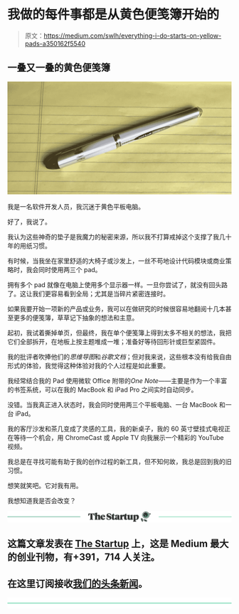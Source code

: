# 我做的每件事都是从黄色便笺簿开始的

> 原文：<https://medium.com/swlh/everything-i-do-starts-on-yellow-pads-a350162f5540>

## 一叠又一叠的黄色便笺簿

![](img/128146b256a15059e7a84d3a5f33e56c.png)

我是一名软件开发人员，我沉迷于黄色平板电脑。

好了，我说了。

我认为这些神奇的垫子是我魔力的秘密来源，所以我不打算戒掉这个支撑了我几十年的用纸习惯。

有时候，当我坐在家里舒适的大椅子或沙发上，一丝不苟地设计代码模块或商业策略时，我会同时使用两三个 pad。

拥有多个 pad 就像在电脑上使用多个显示器一样。一旦你尝试了，就没有回头路了。这让我们更容易看到全局；尤其是当碎片紧密连接时。

如果我要开始一项新的产品或业务，我可以在做研究的时候很容易地翻阅十几本甚至更多的便笺簿，草草记下抽象的想法和主意。

起初，我试着撕掉单页，但最终，我在单个便笺簿上得到太多不相关的想法，我把它们全部拆开，在地板上按主题堆成一堆；准备好等待回形针或巨型紧固件。

我的批评者吹捧他们的*思维导图*和*谷歌文档*；但对我来说，这些根本没有给我自由形式的体验，我觉得这种体验对我的个人过程是如此重要。

我经常结合我的 Pad 使用微软 Office 附带的*One Note*——主要是作为一个丰富的书签系统，可以在我的 MacBook 和 iPad Pro 之间实时自动同步。

没错。当我真正进入状态时，我会同时使用两三个平板电脑、一台 MacBook 和一台 iPad。

我的客厅沙发和茶几变成了灵感的工具，我的新桌子，我的 60 英寸壁挂式电视正在等待一个机会，用 ChromeCast 或 Apple TV 向我展示一个精彩的 YouTube 视频。

我总是在寻找可能有助于我的创作过程的新工具，但不知何故，我总是回到我的旧习惯。

想笑就笑吧。它对我有用。

我想知道我是否会改变？

[![](img/308a8d84fb9b2fab43d66c117fcc4bb4.png)](https://medium.com/swlh)

## 这篇文章发表在 [The Startup](https://medium.com/swlh) 上，这是 Medium 最大的创业刊物，有+391，714 人关注。

## 在这里订阅接收[我们的头条新闻](http://growthsupply.com/the-startup-newsletter/)。

[![](img/b0164736ea17a63403e660de5dedf91a.png)](https://medium.com/swlh)